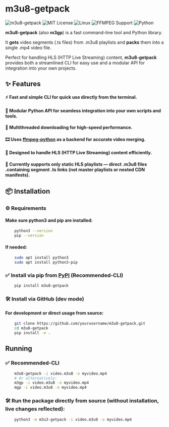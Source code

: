 
# m3u8-getpack

![m3u8-getpack](https://img.shields.io/badge/pip_install-m3u8--getpack-gold) ![MIT License](https://img.shields.io/badge/License-MIT-gold.svg) ![Linux](https://img.shields.io/badge/Linux-Support-blue?logo=linux&logoColor=white) ![FFMPEG Support](https://img.shields.io/badge/FFMPEG-Support-blue) ![Python](https://img.shields.io/badge/Python-blue?logo=python&logoColor=yellow)

**m3u8-getpack** (also **m3gp**) is a fast command-line tool and Python library. 

It **gets** video segments (.ts files) from .m3u8 playlists and **packs** them into a single .mp4 video file.

Perfect for handling HLS (HTTP Live Streaming) content, **m3u8-getpack** provides both a streamlined CLI for easy use and a modular API for integration into your own projects.

## ✨ Features
#### ⚡ Fast and simple CLI for quick use directly from the terminal.
#### 🧩 Modular Python API for seamless integration into your own scripts and tools.
#### 🚀 Multithreaded downloading for high-speed performance.
#### 🎞️ Uses [ffmpeg-python](https://github.com/kkroening/ffmpeg-python) as a backend for accurate video merging.
#### 📡 Designed to handle HLS (HTTP Live Streaming) content efficiently.
#### 📌 Currently supports only static HLS playlists — direct .m3u8 files .containing segment .ts links (not master playlists or nested CDN manifests).

## 📦 Installation
### ⚙️ Requirements
#### Make sure python3 and pip are installed:
```bash
    python3 --version
    pip --version
```
#### If needed:
```bash
    sudo apt install python3
    sudo apt install python3-pip
```
### ✅ Install via pip from [PyPI](https://pypi.org/project/m3u8-getpack/) (Recommended-CLI)

```bash
    pip install m3u8-getpack
```

### 🛠️ Install via GitHub (dev mode)

#### For development or direct usage from source:
```bash
    git clone https://github.com/yourusername/m3u8-getpack.git
    cd m3u8-getpack
    pip install -e .
```

## Running
### ✅ Recommended-CLI
```bash
    m3u8-getpack -i video.m3u8 -o myvideo.mp4
    # Or alternatively:
    m3gp -i video.m3u8 -o myvideo.mp4
    mgp -i video.m3u8 -o myvideo.mp4
```

### 🛠️ Run the package directly from source (without installation, live changes reflected):
```bash
    python3 -m m3u3-getpack -i video.m3u8 -o myvideo.mp4
```
